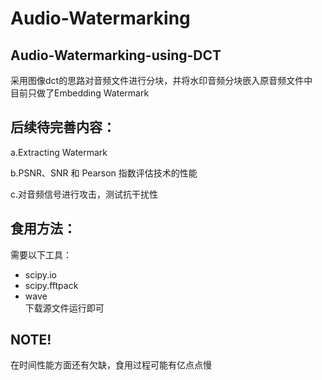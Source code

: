 # Audio-Watermarking
## Audio-Watermarking-using-DCT

采用图像dct的思路对音频文件进行分块，并将水印音频分块嵌入原音频文件中  
目前只做了Embedding Watermark

## 后续待完善内容：

a.Extracting Watermark

b.PSNR、SNR 和 Pearson 指数评估技术的性能

c.对音频信号进行攻击，测试抗干扰性

## 食用方法：  
需要以下工具：  
 - scipy.io
 - scipy.fftpack
 - wave  
 下载源文件运行即可
 
 ## NOTE!
 在时间性能方面还有欠缺，食用过程可能有亿点点慢
 
 
 

